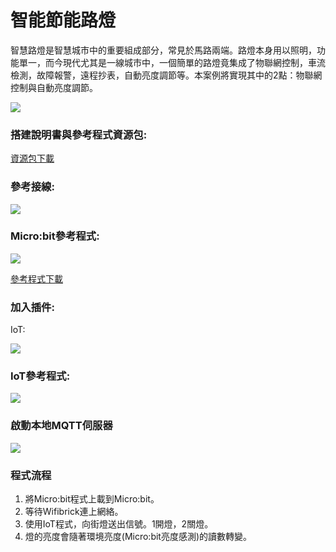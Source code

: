 # 智能節能路燈

智慧路燈是智慧城市中的重要組成部分，常見於馬路兩端。路燈本身用以照明，功能單一，而今現代尤其是一線城市中，一個簡單的路燈竟集成了物聯網控制，車流檢測，故障報警，遠程抄表，自動亮度調節等。本案例將實現其中的2點：物聯網控制與自動亮度調節。

![](https://kittenbothk.readthedocs.io/en/latest/\_images/ex3.png)

### 搭建說明書與參考程式資源包:

[資源包下載](http://bit.ly/AIOTKit\_SH\_ResourcsePack)

### 參考接線:

![](https://kittenbothk.readthedocs.io/en/latest/\_images/streetlamp\_wire.png)

### Micro:bit參考程式:

![](https://kittenbothk.readthedocs.io/en/latest/\_images/streetlamp\_code\_1.87.png)

[參考程式下載](https://makecode.microbit.org/\_2p5gAx37q5KD)

### 加入插件:

IoT:

![](https://kittenbothk.readthedocs.io/en/latest/\_images/iot.png)

### IoT參考程式:

![](https://kittenbothk.readthedocs.io/en/latest/\_images/streetlamp\_iot\_code\_1.87.png)

### 啟動本地MQTT伺服器

![](https://kittenbothk.readthedocs.io/en/latest/\_images/mqtt\_1.87.png)

### 程式流程

1. 將Micro:bit程式上載到Micro:bit。
2. 等待Wifibrick連上網絡。
3. 使用IoT程式，向街燈送出信號。1開燈，2關燈。
4. 燈的亮度會隨著環境亮度(Micro:bit亮度感測)的讀數轉變。
